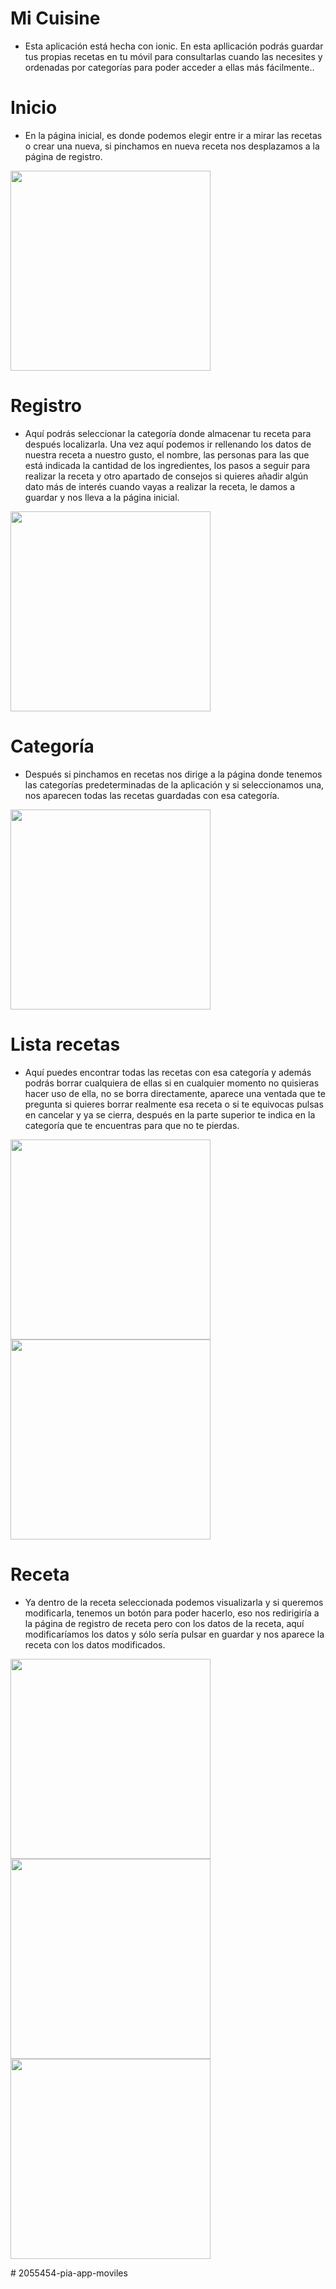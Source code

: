 # Mi Cuisine

* Esta aplicación está hecha con ionic. En esta apllicación podrás guardar tus propias recetas en tu móvil para consultarlas cuando las necesites y ordenadas por categorías para poder acceder a ellas más fácilmente..

# Inicio

* En la página inicial, es donde podemos elegir entre ir a mirar las recetas o crear una nueva, si pinchamos en nueva receta nos desplazamos a la página de registro.
<img src="img/Selección_002.png" width="320px">

# Registro

* Aquí podrás seleccionar la categoría donde almacenar tu receta para después localizarla. Una vez aquí podemos ir rellenando los datos de nuestra receta a nuestro gusto, el nombre, las personas para las que está indicada la cantidad de los ingredientes, los pasos a seguir para realizar la receta y otro apartado de consejos si quieres añadir algún dato más de interés cuando vayas a realizar la receta, le damos a guardar y nos lleva a la página inicial.
<img src="img/Selección_004.png" width="320px">

# Categoría

* Después si pinchamos en recetas nos dirige a la página donde tenemos las categorías predeterminadas de la aplicación y si seleccionamos una, nos aparecen todas las recetas guardadas con esa categoría.
<img src="img/Selección_005.png" width="320px">

# Lista recetas

* Aquí puedes encontrar todas las recetas con esa categoría y además podrás borrar cualquiera de ellas si en cualquier momento no quisieras hacer uso de ella, no se borra directamente, aparece una ventada que te pregunta si quieres borrar realmente esa receta o si te equivocas pulsas en cancelar y ya se cierra, después en la parte superior te indica en la categoría que te encuentras para que no te pierdas.
<img src="img/Selección_006.png" width="320px">
<img src="img/Selección_012.png" width="320px">

# Receta

* Ya dentro de la receta seleccionada podemos visualizarla y si queremos modificarla, tenemos un botón para poder hacerlo, eso nos redirigiría a la página de registro de receta pero con los datos de la receta, aquí modificaríamos los datos y sólo sería pulsar en guardar y nos aparece la receta con los datos modificados.
<img src="img/Selección_008.png" width="320px">
<img src="img/Selección_009.png" width="320px">
<img src="img/Selección_010.png" width="320px">



#   2 0 5 5 4 5 4 - p i a - a p p - m o v i l e s  
 